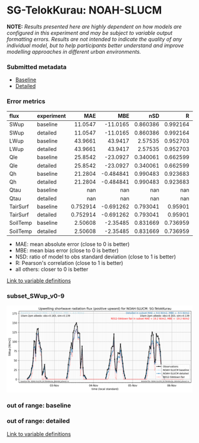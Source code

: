 # SG-TelokKurau: NOAH-SLUCM

**NOTE:** *Results presented here are highly dependent on how models are configured in this experiment and may be subject to variable output formatting errors. Results are not intended to indicate the quality of any individual model, but to help participants better understand and improve modelling approaches in different urban environments.*

### Submitted metadata

- [Baseline](NOAH-SLUCM_SG-TelokKurau_baseline_attrs.md)
- [Detailed](NOAH-SLUCM_SG-TelokKurau_detailed_attrs.md)

### Error metrics

| flux     | experiment   |        MAE |        MBE |        nSD |          R |        5th |      95th |       RMSE |      cRMSE |       AMBE |        1-nSD |          1-R |   nSkewness |   nKurtosis |    Overlap |
|:---------|:-------------|-----------:|-----------:|-----------:|-----------:|-----------:|----------:|-----------:|-----------:|-----------:|-------------:|-------------:|------------:|------------:|-----------:|
| SWup     | baseline     |  11.0547   | -11.0165   |   0.860386 |   0.992164 |   1.94212  |  20.5381  |  13.7868   |   0.181593 |  11.0165   |   0.139614   |   0.00783601 |   0.169671  |    0.067229 |   0.136543 |
| SWup     | detailed     |  11.0547   | -11.0165   |   0.860386 |   0.992164 |   1.94212  |  20.5381  |  13.7868   |   0.181593 |  11.0165   |   0.139614   |   0.00783601 |   0.169671  |    0.067229 |   0.136543 |
| LWup     | baseline     |  43.9661   |  43.9417   |   2.57535  |   0.952703 |  11.7571   | 115.256   |  57.0438   |   1.65086  |  43.9417   |   1.57535    |   0.0472966  |   0.10458   |    1.60192  |   0.371131 |
| LWup     | detailed     |  43.9661   |  43.9417   |   2.57535  |   0.952703 |  11.7571   | 115.256   |  57.0438   |   1.65086  |  43.9417   |   1.57535    |   0.0472966  |   0.10458   |    1.60192  |   0.371131 |
| Qle      | baseline     |  25.8542   | -23.0927   |   0.340061 |   0.662599 |   2.73621  |  84.7146  |  44.3349   |   0.815471 |  23.0927   |   0.659939   |   0.337401   |   0.146392  |    0.543975 |   0.37104  |
| Qle      | detailed     |  25.8542   | -23.0927   |   0.340061 |   0.662599 |   2.73621  |  84.7146  |  44.3349   |   0.815471 |  23.0927   |   0.659939   |   0.337401   |   0.146392  |    0.543975 |   0.37104  |
| Qh       | baseline     |  21.2804   |  -0.484841 |   0.990483 |   0.923683 |   0.344301 |   3.13097 |  33.8912   |   0.388936 |   0.484841 |   0.00951691 |   0.0763166  |   0.0848653 |    0.414304 |   0.117037 |
| Qh       | detailed     |  21.2804   |  -0.484841 |   0.990483 |   0.923683 |   0.344301 |   3.13097 |  33.8912   |   0.388936 |   0.484841 |   0.00951691 |   0.0763166  |   0.0848653 |    0.414304 |   0.117037 |
| Qtau     | baseline     | nan        | nan        | nan        | nan        | nan        | nan       | nan        | nan        | nan        | nan          | nan          | nan         |  nan        | nan        |
| Qtau     | detailed     | nan        | nan        | nan        | nan        | nan        | nan       | nan        | nan        | nan        | nan          | nan          | nan         |  nan        | nan        |
| TairSurf | baseline     |   0.752914 |  -0.691262 |   0.793041 |   0.95901  |   0.295594 |   1.59175 |   0.943129 |   0.328399 |   0.691262 |   0.206959   |   0.0409903  |   0.726063  |    0.207203 |   0.169278 |
| TairSurf | detailed     |   0.752914 |  -0.691262 |   0.793041 |   0.95901  |   0.295594 |   1.59175 |   0.943129 |   0.328399 |   0.691262 |   0.206959   |   0.0409903  |   0.726063  |    0.207203 |   0.169278 |
| SoilTemp | baseline     |   2.50608  |  -2.35485  |   0.831669 |   0.736959 |   1.83215  |   3.53133 |   3.26818  |   0.682541 |   2.35485  |   0.168331   |   0.263041   |   0.122461  |    0.543425 |   0.368401 |
| SoilTemp | detailed     |   2.50608  |  -2.35485  |   0.831669 |   0.736959 |   1.83215  |   3.53133 |   3.26818  |   0.682541 |   2.35485  |   0.168331   |   0.263041   |   0.122461  |    0.543425 |   0.368401 |

 - MAE: mean absolute error (close to 0 is better)
 - MBE: mean bias error (close to 0 is better)
 - NSD: ratio of model to obs standard deviation (close to 1 is better)
 - R: Pearson's correlation (close to 1 is better)
 - all others: closer to 0 is better

[Link to variable definitions](../modelattrs/variable_definitions.md)

### <a name="subset_swup_v0-9"></a>subset_SWup_v0-9
[![NOAH-SLUCM_SG-TelokKurau_subset_SWup_v0-9.png](NOAH-SLUCM_SG-TelokKurau_subset_SWup_v0-9.png)](NOAH-SLUCM_SG-TelokKurau_subset_SWup_v0-9.png)

### out of range: baseline


### out of range: detailed



[Link to variable definitions](../modelattrs/variable_definitions.md)

